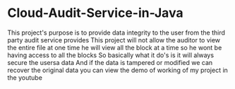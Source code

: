 # Cloud-Audit-Service-in-Java
This project's purpose is to provide data integrity to the user from the third party audit service provides
This project will not allow the auditor to view the entire file at one time 
he will view all the block at a time
so he wont be having access to all the blocks 
So basically what it do's is it will always secure the usersa data
And if the data is tampered or modified we can recover the original data
you can view the demo of working of my project in the youtube
